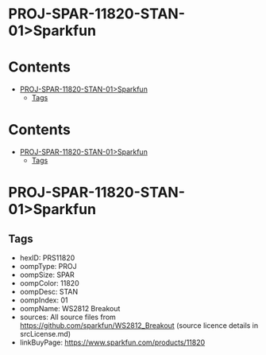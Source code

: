 
PROJ-SPAR-11820-STAN-01>Sparkfun
================================

Contents
========

* [PROJ-SPAR-11820-STAN-01>Sparkfun](#proj-spar-11820-stan-01sparkfun)
	* [Tags](#tags)

Contents
========

* [PROJ-SPAR-11820-STAN-01>Sparkfun](#proj-spar-11820-stan-01sparkfun)
	* [Tags](#tags)

# PROJ-SPAR-11820-STAN-01>Sparkfun

## Tags

- hexID: PRS11820
- oompType: PROJ
- oompSize: SPAR
- oompColor: 11820
- oompDesc: STAN
- oompIndex: 01
- oompName: WS2812 Breakout
- sources: All source files from https://github.com/sparkfun/WS2812_Breakout (source licence details in srcLicense.md)
- linkBuyPage: https://www.sparkfun.com/products/11820
